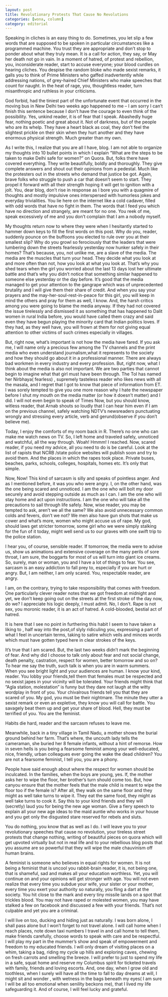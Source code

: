 ```yaml
---
layout: post
title: Revolutionary Protests That Cause No Revolutions
categories: [wona, column]
category: editorial
---
```

Speaking in cliches is an easy thing to do. Sometimes, you let slip a few words that are supposed to be spoken in particular circumstances like a programmed machine. You trust they are appropriate and don’t stop to ponder about what they truly mean. It is a call for action, they say, or May her death not go in vain. In a moment of hatred, of protest and rebellion, you, inconsiderate reader, start to accuse everyone; your blood curdles on hearing cliches. You despise the random bloke who made sexist remarks, it galls you to think of Prime Ministers who gaffed inadvertently while addressing nations, of grey-haired Chief Ministers who make speeches that count for naught. In the heat of rage, you, thoughtless reader, turn misanthropic and ruthless in your criticisms.

God forbid, had the tiniest part of the unfortunate event that occurred in the moving bus in New Delhi two weeks ago happened to me – I am sorry I can’t finish this sentence because I don’t have the courage to even think of the possibility. Yes, unkind reader, it is of fear that I speak. Abashedly huge fear, nothing poetic and great about it. Not of darkness, but of the people who are its whelp. They have a heart black as coal, they don’t feel the slightest prickle on their skin when they hurt another and they have enormous physical strength. Much greater than my own.

As I write this, I realize that you are all I have, blog. I am not able to organize my thoughts into 10 bullet points in which I explain “What are the steps to be taken to make Delhi safe for women?” on Quora. But, folks there have covered everything. They write beautifully, boldly and thoroughly. They give complete answers and shout out their opinions from a pedestal. Much like the protesters out in the streets who demand that justice be got. Again, brave folks who struggle to push a car that doesn’t seem to start. They propel it forward with all their strength hoping it will get to ignition with a jolt. You, dear blog, don’t rise in response as I bore you with a quagmire of thoughts and mostly impulsive ones interspersed with humorless jokes and everyday trivialities. You lie here on the internet like a cold cadaver, filled with odd words that have no fight in them. The words that I feed you which have no direction and strangely, are meant for no one. You reek of me, speak excessively of me and you don’t complain that I am a nobody myself.

My thoughts return now to where they were when I hesitantly started to hammer down keys to fill the first words on this post. Why do you, reader, suddenly pounce on the buffoons you elected to rule over you at their smallest slip? Why do you growl so ferociously that the leaders that were lumbering down the streets fearlessly yesterday now hunker safely in their homes? That’s because, you, not unlike me, are a slave of the media. The media are the muscles that turn your head. They decide what you look at and more often than not, how you look at what you look at. That’s why you shed tears when the girl you worried about the last 13 days lost her ultimate battle and that’s why you didn’t notice that something similar happened to someone else yesterday or the day before. It’s good that the media managed to get your attention to the gangrape which was of unprecedented brutality and I will give them their share of credit. And when you say your prayers and the may-her-soul-rest-in-peace for this girl, you will keep in mind the others and pray for them as well, I know. And, the harsh critics among you were going to blame the media anyway. If they had not covered the issue tirelessly and dismissed it as something that has happened to Dalit women in rural India before, you would have called them crazy and said even they have begun playing the minority card that Indian politics loves. If they had, as they well have, you will frown at them for not giving equal attention to other victims of such crimes especially in villages.

But, right now, what’s important is not how the media have fared. If you ask me, I will name only a precious few among the TV channels and the print media who even understand journalism,what it represents to the society and how they should go about it in a professional manner. There are always bad workmen in every industry and every profession. But, right now, what I think about the media is also not important. We are two parties that cannot begin to imagine what that girl must have been through. The ToI has named her Nirbhaya( fearless) , supremely tasteless reader who likes news with all the masala, and I regret that I got to know that piece of information from ET. I was sorely tempted to give you one more reason why I hate the newspaper before I shut my mouth on the media matter (or how it doesn’t matter) and I did. I will not even begin to speak of Times Now, but you should know, witless reader, that Arnab shouts so loudly that I can hear him even if I am on the previous channel, safely watching NDTV’s newsreaders punctuating wrongly and stressing every article, verb and gerund(observe if you don’t believe me).

Today, I enjoy the comforts of my room back in R. There’s no one who can make me watch news on TV. So, I left home and traveled safely, unnoticed and watchful, all the way through. Woah! Hmmm! I reached. Now, scared reader, if you need my advice, all you need to do is be careful. Look at the list of rapists that NCRB /state police websites will publish soon and try to avoid them. And the places in which the rapes took place. Private buses, beaches, parks, schools, colleges, hospitals, homes etc. It’s only that simple.

Now, Now! This kind of sarcasm is silly and speaks of pointless anger. And as I mentioned before, it was you who were angry. I, on the other hand, was the one being scared and unnoticed. I am the one who will bolt my door securely and avoid stepping outside as much as I can. I am the one who will stay home and act upon instructions. I am the one who will take all the precautions to sail through life safely. Now, wise reader, you may be tempted to ask, aren’t we all the same? We also avoid unnecessary common colds and fevers, don’t we not? We men also have gun shots that make us cower and what’s more, women who might accuse us of rape. My god, should laws get stricter tomorrow, some girl who we were simply stalking for the fun of it today, might well send us to our graves with one swift trip to the police station.

I hear you, of course, sensible reader. If tomorrow, the media were to advise us, show us animations and extensive coverage on the many perils of sore throat, I am sure, the boggarts for most of us will turn into giant ice creams. So, surely, man or woman, you and I have a lot of things to fear. You see, sarcasm is an easy addiction to fall prey to, especially if you are hurt or angry. But, I am neither, I am only scared. You, respectable reader, are angry.

I am, on the contrary, trying to take responsibility that comes with freedom. One particularly clever reader notes that we got freedom at midnight and yet, we don’t keep going out on the streets at the first stroke of the day now, do we? I appreciate his logic deeply, I must admit. No, I don’t. Rape is not sex, you moronic reader, it is an act of hatred. A cold-blooded, bestial act of hatred.

It is here that I see no point in furthering this habit I seem to have taken a liking to , half way into the post,of slyly ridiculing you, expressing a part of what I feel in uncertain terms, taking to satire which veils and minces words which must have gotten typed here in clear strokes of the keys.

It’s true that I am scared. But, the last two weeks didn’t mark the beginning of fear. And why did I choose to talk only about fear and not social change, death penalty, castration, respect for women, better tomorrow and so on? To hear me say the truth, such talk is when you are in warm summers. When you see bright light and your audiences are human. I know your kind, reader. You lobby your friends,tell them that females must be respected and no sexist japes in your vicinity will be tolerated. Your friends might think that “Agla station, molestation” is funny but they dare not laugh at the witty wordplay in front of you. Your chivalrous friends tell you that they are scared of you. My god, you must be their nightmare. The minute they utter a sexist remark or even an expletive, they know you will call for battle. You savagely beat them up and get your share of blood. Hell, they must be terrified of you. You are the feminist.

Habits die hard, reader and the sarcasm refuses to leave me.

Meanwhile, back in a tiny village in Tamil Nadu, a mother shows the burial ground behind her farm. That’s where, the uncouth lady tells the cameraman, she buried her 8 female infants, without a hint of remorse. How in seven hells is you being a fearsome feminist among your well-educated, nice, friendly, urban colleagues ever going the wake the dead children? You are not a fearsome feminist, I tell you, you are a phony.

People have said enough about where the respect for women should be inculcated. In the families, when the boys are young, yes. If, the mother asks her to wipe the floor, her brother’s turn should come too. But, how canyou ensure that the mother feels that the male child is meant to wipe the floor too if the female is? After all, they walk on the same floor and they might as well take turns to wipe it. They eat the same food, they might as well take turns to cook it. Say this to your kind friends and they will (secretly) laud you for being the new age woman. Give a fiery speech to explain all your new age ideas to the maid auntie who works in your house and you get only the disgusted stare reserved for rebels and sluts.

You do nothing, you know that as well as I do. I will leave you to your revolutionary speeches that cause no revolution, your tireless street protests that change nothing, writing of beautiful pieces on quora which will get upvoted virtually but not in real life and to your rebellious blog posts that you assume are so powerful that they will wipe the male chauvinism off human brains.

A feminist is someone who believes in equal rights for women. It is not being a feminist that is uncool you rabbit-brain reader, it is, not being one, that is shameful, sad and makes all your education worthless. Yet, you will continue on and your opinions will get stronger with age. You will not even realize that every time you subdue your wife, your sister or your mother, every time you exert your authority so naturally, you fling a dart at the society. You hit close to the mark and every tiny missile lands on a spot that trickles blood. You may not have raped or molested women, you may have stalked a few on facebook and discussed a few with your friends. That’s not culpable and yet you are a criminal.

I will live on too, ducking and hiding just as naturally. I was born alone, I shall pass alone but I won’t forget to not travel alone. I will call home when I reach places, note down taxi numbers I travel in and call home to tell them, make friends carefully, choose words to speak with care and be respectful. I will play my part in the mummer’s show and speak of empowerment and freedom to my educated friends. I will only dream of visiting places on a whim, taking a bag, riding my cycle up hills and exploring caves, chewing on fresh carrots and smelling the breeze. I will prefer to just to spend my life in a safe, squat home and reserve my Columbus spirit for ticketed travels with family, friends and loving escorts. And, one day, when I grow old and toothless, when I surely will have all the time to fall to day dreams at will, I might sit and wonder , with wetness in the bags beneath my eyes( I am sure I will be all too emotional when senility beckons me), that I lived my life safeguarding it. And of course, I will feel lucky and grateful.